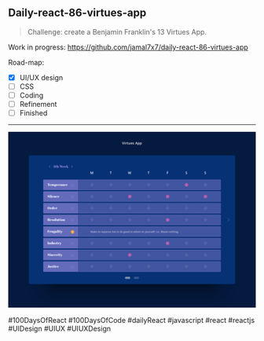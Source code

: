 ## Daily-react-86-virtues-app

> Challenge: create a Benjamin Franklin's 13 Virtues App.

Work in progress: https://github.com/jamal7x7/daily-react-86-virtues-app

Road-map:

- [x] UI/UX design
- [ ] CSS
- [ ] Coding
- [ ] Refinement
- [ ] Finished

---

![Alt text](src/images/daily-react-86-virtues-app.png?raw=true "App UI")



#100DaysOfReact #100DaysOfCode #dailyReact #javascript #react #reactjs #UIDesign #UIUX #UIUXDesign
